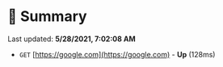 # 📖 Summary
Last updated: **5/28/2021, 7:02:08 AM**

- `GET` [https://google.com](https://google.com) - **Up** (128ms)
